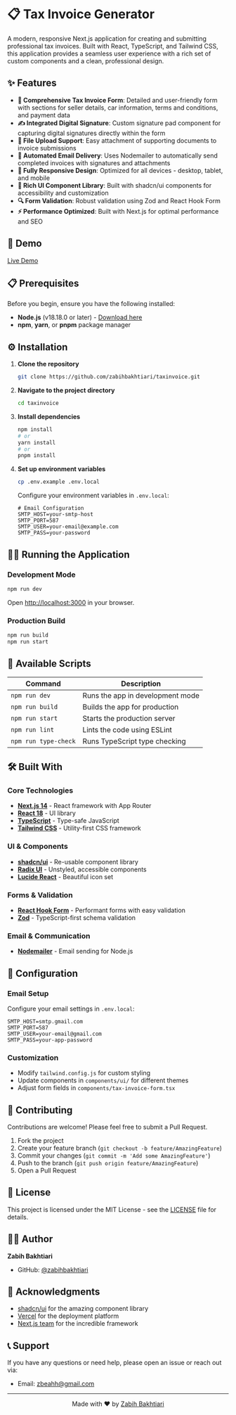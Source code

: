 # 📋 Tax Invoice Generator


A modern, responsive Next.js application for creating and submitting professional tax invoices. Built with React, TypeScript, and Tailwind CSS, this application provides a seamless user experience with a rich set of custom components and a clean, professional design.

## ✨ Features

- **📝 Comprehensive Tax Invoice Form**: Detailed and user-friendly form with sections for seller details, car information, terms and conditions, and payment data
- **✍️ Integrated Digital Signature**: Custom signature pad component for capturing digital signatures directly within the form
- **📎 File Upload Support**: Easy attachment of supporting documents to invoice submissions
- **📧 Automated Email Delivery**: Uses Nodemailer to automatically send completed invoices with signatures and attachments
- **📱 Fully Responsive Design**: Optimized for all devices - desktop, tablet, and mobile
- **🎨 Rich UI Component Library**: Built with shadcn/ui components for accessibility and customization
- **🔍 Form Validation**: Robust validation using Zod and React Hook Form
- **⚡ Performance Optimized**: Built with Next.js for optimal performance and SEO

## 🚀 Demo

[Live Demo](https://your-demo-link.com)

## 📋 Prerequisites

Before you begin, ensure you have the following installed:

- **Node.js** (v18.18.0 or later) - [Download here](https://nodejs.org/)
- **npm**, **yarn**, or **pnpm** package manager

## ⚙️ Installation

1. **Clone the repository**
   ```bash
   git clone https://github.com/zabihbakhtiari/taxinvoice.git
   ```

2. **Navigate to the project directory**
   ```bash
   cd taxinvoice
   ```

3. **Install dependencies**
   ```bash
   npm install
   # or
   yarn install
   # or
   pnpm install
   ```

4. **Set up environment variables**
   ```bash
   cp .env.example .env.local
   ```
   
   Configure your environment variables in `.env.local`:
   ```env
   # Email Configuration
   SMTP_HOST=your-smtp-host
   SMTP_PORT=587
   SMTP_USER=your-email@example.com
   SMTP_PASS=your-password
   ```

## 🏃‍♂️ Running the Application

### Development Mode
```bash
npm run dev
```
Open [http://localhost:3000](http://localhost:3000) in your browser.

### Production Build
```bash
npm run build
npm run start
```

## 📜 Available Scripts

| Command | Description |
|---------|-------------|
| `npm run dev` | Runs the app in development mode |
| `npm run build` | Builds the app for production |
| `npm run start` | Starts the production server |
| `npm run lint` | Lints the code using ESLint |
| `npm run type-check` | Runs TypeScript type checking |



## 🛠️ Built With

### Core Technologies
- **[Next.js 14](https://nextjs.org/)** - React framework with App Router
- **[React 18](https://reactjs.org/)** - UI library
- **[TypeScript](https://www.typescriptlang.org/)** - Type-safe JavaScript
- **[Tailwind CSS](https://tailwindcss.com/)** - Utility-first CSS framework

### UI & Components
- **[shadcn/ui](https://ui.shadcn.com/)** - Re-usable component library
- **[Radix UI](https://www.radix-ui.com/)** - Unstyled, accessible components
- **[Lucide React](https://lucide.dev/)** - Beautiful icon set

### Forms & Validation
- **[React Hook Form](https://react-hook-form.com/)** - Performant forms with easy validation
- **[Zod](https://zod.dev/)** - TypeScript-first schema validation

### Email & Communication
- **[Nodemailer](https://nodemailer.com/)** - Email sending for Node.js



## 🔧 Configuration

### Email Setup
Configure your email settings in `.env.local`:

```env
SMTP_HOST=smtp.gmail.com
SMTP_PORT=587
SMTP_USER=your-email@gmail.com
SMTP_PASS=your-app-password
```

### Customization
- Modify `tailwind.config.js` for custom styling
- Update components in `components/ui/` for different themes
- Adjust form fields in `components/tax-invoice-form.tsx`

## 🤝 Contributing

Contributions are welcome! Please feel free to submit a Pull Request.

1. Fork the project
2. Create your feature branch (`git checkout -b feature/AmazingFeature`)
3. Commit your changes (`git commit -m 'Add some AmazingFeature'`)
4. Push to the branch (`git push origin feature/AmazingFeature`)
5. Open a Pull Request

## 📝 License

This project is licensed under the MIT License - see the [LICENSE](LICENSE) file for details.

## 👨‍💻 Author

**Zabih Bakhtiari**
- GitHub: [@zabihbakhtiari](https://github.com/zabihbakhtiari)

## 🙏 Acknowledgments

- [shadcn/ui](https://ui.shadcn.com/) for the amazing component library
- [Vercel](https://vercel.com/) for the deployment platform
- [Next.js team](https://nextjs.org/) for the incredible framework

## 📞 Support

If you have any questions or need help, please open an issue or reach out via:
- Email: zbeahh@gmail.com
---

<div align="center">
  Made with ❤️ by <a href="https://github.com/zabihbakhtiari">Zabih Bakhtiari</a>
</div>
